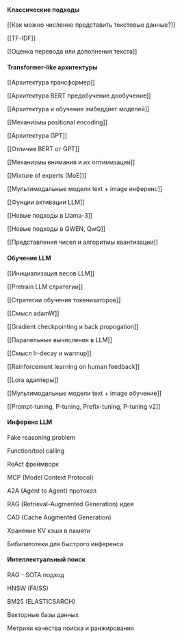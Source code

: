 #### **Классические подходы**

[[Как можно численно представить текстовые данные?]]

[[TF-IDF]]

[[Оценка перевода или дополнения текста]]


#### **Transformer-like архитектуры**

[[Архитектура трансформер]]

[[Архитектура BERT предобучение дообучение]]

[[Архитектура и обучение эмбеддиег моделей]]

[[Механизмы positional encoding]]

[[Архитектура GPT]]

[[Отличие BERT от GPT]]

[[Механизмы внимания и их оптимизации]]

[[Mixture of experts (MoE)]]

[[Мультимодальные модели  text + image инференс]]

[[Фунции активации LLM]]

[[Новые подходы в Llama-3]]

[[Новые подходы в QWEN, QwQ]]

[[Представления чисел и алгоритмы квантизации]]


#### **Обучение LLM**

[[Инициализация весов LLM]]

[[Pretrain LLM стратегии]]

[[Стратегии обучения токенизаторов]]

[[Смысл adamW]]

[[Gradient checkpointing и back propogation]]

[[Паралельные вычисления в LLM]]

[[Смысл lr-decay и warmup]]

[[Reinforcement learning on human feedback]]

[[Lora адаптеры]]

[[Мультимодальные модели text + image обучение]]

[[Prompt-tuning, P-tuning, Prefix-tuning, P-tuning v2]]

#### **Инференс LLM**

Fake reasoning problem

Function/tool calling

ReAct фреймворк

MCP (Model Context Protocol)

A2A (Agent to Agent) протокол

RAG (Retrieval-Augmented Generation) идея

CAG (Cache Augmented Generation)

Хранение KV кэша в памяти

Бибилитотеки для быстрого инференса

#### **Интеллектуальный поиск**

RAG - SOTA подход

HNSW (FAISS)

BM25 (ELASTICSARCH)

Векторные базы данных

Метрики качества поиска и ранжирования